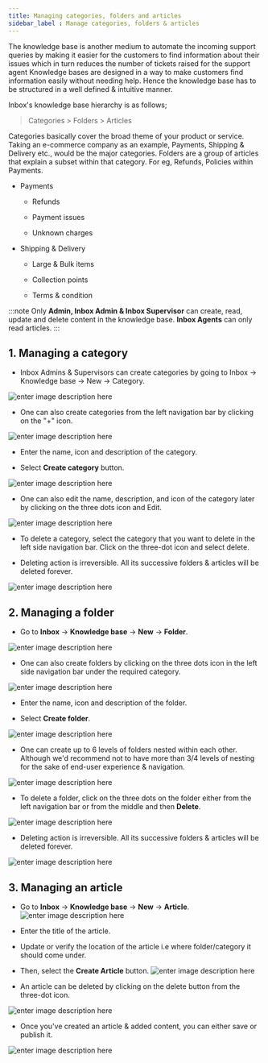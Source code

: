 ```yaml
---
title: Managing categories, folders and articles
sidebar_label : Manage categories, folders & articles
---
```


The knowledge base is another medium to automate the incoming support queries by making it easier for the customers to find information about their issues which in turn reduces the number of tickets raised for the support agent
Knowledge bases are designed in a way to make customers find information easily without needing help. Hence the knowledge base has to be structured in a well defined & intuitive manner.

Inbox's knowledge base hierarchy is as follows;

> Categories > Folders > Articles

Categories basically cover the broad theme of your product or service. Taking an e-commerce company as an example, Payments, Shipping & Delivery etc., would be the major categories. Folders are a group of articles that explain a subset within that category. For eg, Refunds, Policies within Payments.

- Payments

	- Refunds

	- Payment issues

	- Unknown charges

- Shipping & Delivery

	- Large & Bulk items

	- Collection points

	- Terms & condition

:::note
Only **Admin, Inbox Admin & Inbox Supervisor** can create, read, update and delete content in the knowledge base. 
**Inbox Agents** can only read articles.
:::

## 1. Managing a category

- Inbox Admins & Supervisors can create categories by going to Inbox → Knowledge base → New → Category.

![enter image description here](https://cdn.yellowmessenger.com/tzHKkkFvmg721664165220974.png)

- One can also create categories from the left navigation bar by clicking on the "+" icon.

![enter image description here](https://cdn.yellowmessenger.com/BbV2F9QsVZFh1664165299242.png)

- Enter the name, icon and description of the category.

- Select **Create category** button.

![enter image description here](https://cdn.yellowmessenger.com/jFfKGizRoI3U1664165362227.png)

- One can also edit the name, description, and icon of the category later by clicking on the three dots icon and Edit.

![enter image description here](https://cdn.yellowmessenger.com/s2hX88FlnaUt1664165430729.png)

- To delete a category, select the category that you want to delete in the left side navigation bar. Click on the three-dot icon and select delete.

- Deleting action is irreversible. All its successive folders & articles will be deleted forever.

![enter image description here](https://cdn.yellowmessenger.com/nduA0uyvSdal1664165466739.png)

## 2. Managing a folder
- Go to **Inbox** → **Knowledge base** → **New** → **Folder**.

![enter image description here](https://cdn.yellowmessenger.com/EcLheUbEoAvp1664165726205.png)

- One can also create folders by clicking on the three dots icon in the left side navigation bar under the required category.

![enter image description here](https://cdn.yellowmessenger.com/xa2B7Miuja221664165755455.png)

- Enter the name, icon and description of the folder.

- Select **Create folder**.

![enter image description here](https://cdn.yellowmessenger.com/tIxVpBeeqAaZ1664165813209.png)

- One can create up to 6 levels of folders nested within each other. Although we'd recommend not to have more than 3/4 levels of nesting for the sake of end-user experience & navigation.

![enter image description here](https://cdn.yellowmessenger.com/ijixyMfKpgCT1664165862725.png)

- To delete a folder, click on the three dots on the folder either from the left navigation bar or from the middle and then **Delete**.

![enter image description here](https://cdn.yellowmessenger.com/xf5h2GdtzvmP1664165992312.png)

- Deleting action is irreversible. All its successive folders & articles will be deleted forever.

![enter image description here](https://cdn.yellowmessenger.com/9sZXtCeYkfmO1664166046513.png)

## 3. Managing an article
- Go to **Inbox** → **Knowledge base** → **New** → **Article**.
![enter image description here](https://cdn.yellowmessenger.com/z9x6WjTQJpim1664166177461.png)

- Enter the title of the article.

- Update or verify the location of the article i.e where folder/category it should come under.

- Then, select the **Create Article** button.
![enter image description here](https://cdn.yellowmessenger.com/rrdVZ322OYLJ1664166212725.png)

- An article can be deleted by clicking on the delete button from the three-dot icon.

![enter image description here](https://cdn.yellowmessenger.com/YjArLFkohlS81664166258336.png)

- Once you've created an article & added content, you can either save or publish it.

![enter image description here](https://cdn.yellowmessenger.com/NDkKSbpQg4K71664166281923.png)